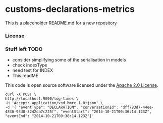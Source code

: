 
# customs-declarations-metrics

This is a placeholder README.md for a new repository

### License

### Stuff left TODO
* consider simplifying some of the serialisation in models
* check indexType
* need test for INDEX
* This readME


This code is open source software licensed under the [Apache 2.0 License]("http://www.apache.org/licenses/LICENSE-2.0.html").

    curl -X POST \
    http://localhost:9000/log-times \
    -H 'Accept: application/vnd.hmrc.1.0+json' \
    -d '{ "eventType": "DECLARATION", "conversationId": "dff783d7-44ee-4836-93d0-3242da7c225f", "eventStart": "2014-10-21T00:36:14.123Z", "eventEnd": "2014-10-21T00:38:14.123Z"}'